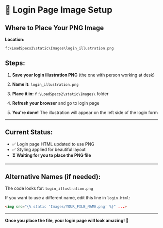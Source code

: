 # 📌 Login Page Image Setup

## Where to Place Your PNG Image

**Location:**
```
f:\LoadSpecs2\static\Images\login_illustration.png
```

## Steps:

1. **Save your login illustration PNG** (the one with person working at desk)

2. **Name it:** `login_illustration.png`

3. **Place it in:** `f:\LoadSpecs2\static\Images\` folder

4. **Refresh your browser** and go to login page

5. **You're done!** The illustration will appear on the left side of the login form

---

## Current Status:
- ✅ Login page HTML updated to use PNG
- ✅ Styling applied for beautiful layout
- ⏳ **Waiting for you to place the PNG file**

---

## Alternative Names (if needed):
The code looks for: `login_illustration.png`

If you want to use a different name, edit this line in `login.html`:
```html
<img src="{% static 'Images/YOUR_FILE_NAME.png' %}" ...>
```

---

**Once you place the file, your login page will look amazing! 🎨**
